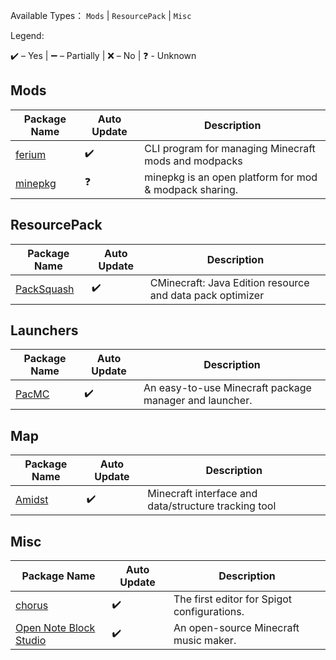Available Types：
`Mods` | `ResourcePack` | `Misc`

Legend:

✔️ – Yes | ➖ – Partially | ❌ – No
| ❓ - Unknown
## Mods
| Package Name | Auto Update | Description |
| ----------- | ----------- | ----------- | 
| [ferium](https://github.com/gorilla-devs/ferium) | ✔️ | CLI program for managing Minecraft mods and modpacks |
| [minepkg](https://preview.minepkg.io) | ❓ | minepkg is an open platform for mod & modpack sharing.|

## ResourcePack
| Package Name | Auto Update | Description |
| ----------- | ----------- | ----------- | 
| [PackSquash](https://comunidadaylas.github.io/PackSquash) | ✔️ | CMinecraft: Java Edition resource and data pack optimizer |

## Launchers
| Package Name | Auto Update | Description |
| ----------- | ----------- | ----------- | 
| [PacMC](https://github.com/jakobkmar/pacmc) | ✔️ | An easy-to-use Minecraft package manager and launcher. |

## Map
| Package Name | Auto Update | Description |
| ----------- | ----------- | ----------- | 
| [Amidst](https://github.com/toolbox4minecraft/amidst) | ✔️ | Minecraft interface and data/structure tracking tool |

## Misc
| Package Name | Auto Update | Description |
| ----------- | ----------- | ----------- | 
| [chorus](https://chorusmc.org) | ✔️ | The first editor for Spigot configurations. |
| [Open Note Block Studio](https://github.com/OpenNBS/OpenNoteBlockStudio) | ✔️ | An open-source Minecraft music maker. |
